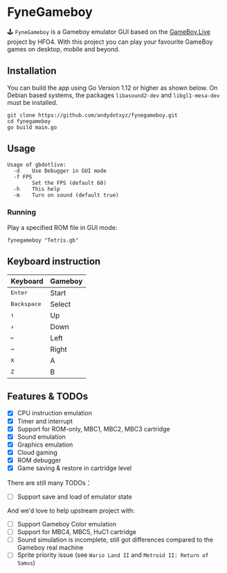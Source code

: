 # FyneGameboy
🕹️ `FyneGameboy` is a Gameboy emulator GUI based on the [GameBoy.Live](https://github.com/HFO4/gameboy.live) project by HFO4.
With this project you can play your favourite GameBoy games on desktop, mobile and beyond.

## Installation

You can build the app using Go Version 1.12 or higher as shown below.
On Debian based systems, the packages `libasound2-dev` and `libgl1-mesa-dev` must be installed.

```
git clone https://github.com/andydotxyz/fynegameboy.git
cd fynegameboy
go build main.go
```

## Usage

```
Usage of gbdotlive:
  -d    Use Debugger in GUI mode
  -f FPS
        Set the FPS (default 60)
  -h    This help
  -m    Turn on sound (default true)
```

### Running

Play a specified ROM file in GUI mode:

```
fynegameboy "Tetris.gb" 
```

## Keyboard instruction

| Keyboard | Gameboy |
| -------- | ------- |
| <kbd>Enter</kbd>     | Start   |
|<kbd>Backspace</kbd>  | Select  |
| <kbd>↑</kbd>  | Up      |
|  <kbd>↓</kbd> | Down    |
|   <kbd>←</kbd> | Left    |
|   <kbd>→</kbd>  | Right   |
|    <kbd>X</kbd>  | A      |
|     <kbd>Z</kbd>     | B      |

## Features & TODOs

- [x] CPU instruction emulation
- [x] Timer and interrupt
- [x] Support for ROM-only, MBC1, MBC2, MBC3 cartridge
- [x] Sound emulation
- [x] Graphics emulation
- [x] Cloud gaming
- [x] ROM debugger
- [x] Game saving & restore in cartridge level

There are still many TODOs：

- [ ] Support save and load of emulator state

And we'd love to help upstream project with:

- [ ] Support Gameboy Color emulation
- [ ] Support for MBC4, MBC5, HuC1 cartridge
- [ ] Sound simulation is incomplete, still got differences compared to the Gameboy real machine
- [ ] Sprite priority issue (see `Wario Land II` and `Metroid II: Return of Samus`)
